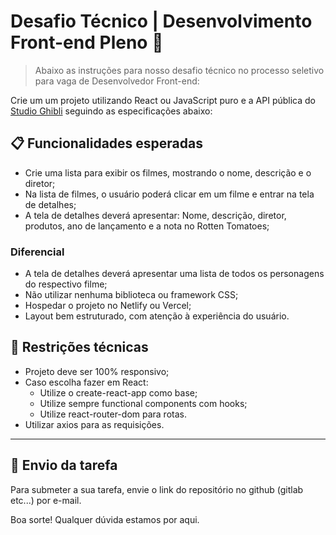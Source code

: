 # Desafio Técnico | Desenvolvimento Front-end Pleno 🐶

> Abaixo as instruções para nosso desafio técnico no processo seletivo para vaga de Desenvolvedor Front-end:

Crie um um projeto utilizando React ou JavaScript puro e a API pública do [Studio Ghibli](https://ghibliapi.herokuapp.com/#) seguindo as especificações abaixo:

## 📋  Funcionalidades esperadas

- Crie uma lista para exibir os filmes, mostrando o nome, descrição e o diretor;
- Na lista de filmes, o usuário poderá clicar em um filme e entrar na tela de detalhes;
- A tela de detalhes deverá apresentar: Nome, descrição, diretor, produtos, ano de lançamento e a nota no Rotten Tomatoes;

### Diferencial

- A tela de detalhes deverá apresentar uma lista de todos os personagens do respectivo filme;
- Não utilizar nenhuma biblioteca ou framework CSS;
- Hospedar o projeto no Netlify ou Vercel;
- Layout bem estruturado, com atenção à experiência do usuário.

## 🔧 Restrições técnicas

- Projeto deve ser 100% responsivo;
- Caso escolha fazer em React:
  - Utilize o create-react-app como base;
  - Utilize sempre functional components com hooks;
  - Utilize react-router-dom para rotas.
- Utilizar axios para as requisições.

---

## 📧 Envio da tarefa

Para submeter a sua tarefa, envie o link do repositório no github (gitlab etc...) por e-mail.

Boa sorte! Qualquer dúvida estamos por aqui.
